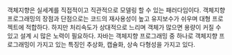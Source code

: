 객체지향은 실세계를 직접적이고 직관적으로 모델링 할 수 있는 패러다임이다.
객체지향 프로그래밍의 장점과 단점으로는 코드의 재사용성이 높고 유지보수가 쉬우며 대형 프로젝트에 적합하다.
하지만 처리속도가 상대적으로 느리며 객체가 많으면 용량이 커질 수 있고 설계 시 많은 노력이 필요하다.
자바는 객체지향 프로그래밍 중 하나로 객체지향 프로그래밍이 가지고 있는 특징인 추상화, 캡슐화, 상속 다형성을 가지고 있다.